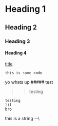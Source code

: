# Heading 1
## Heading 2
### Heading 3
#### Heading 4

[title](link)

[]()

`this is some code`

yo whats up ##### test


>> testing

```
testing 
lil
bro
```

this is a string --\
